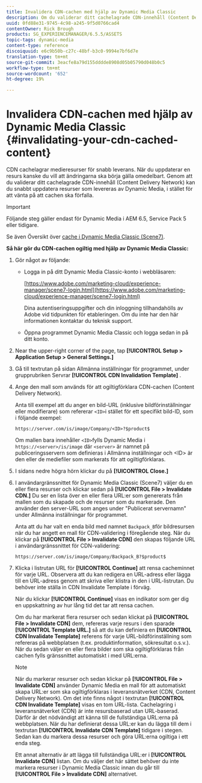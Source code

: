 ```yaml
---
title: Invalidera CDN-cachen med hjälp av Dynamic Media Classic
description: Om du validerar ditt cachelagrade CDN-innehåll (Content Delivery Network) kan du snabbt uppdatera resurser som levereras av Dynamic Media Classic, i stället för att vänta på att cachen ska upphöra att gälla.
uuid: 0fd88e31-9745-4c98-a245-9f5d0766cad4
contentOwner: Rick Brough
products: SG_EXPERIENCEMANAGER/6.5.5/ASSETS
topic-tags: dynamic-media
content-type: reference
discoiquuid: e6c9b50b-c27c-48bf-b3c0-9994e7bf6d7e
translation-type: tm+mt
source-git-commit: 3eacfe8a79d155dddde8908d05b05790d048b0c5
workflow-type: tm+mt
source-wordcount: '652'
ht-degree: 19%

---
```



# Invalidera CDN-cachen med hjälp av Dynamic Media Classic {#invalidating-your-cdn-cached-content}

CDN cachelagrar medieresurser för snabb leverans. När du uppdaterar en resurs kanske du vill att ändringarna ska börja gälla omedelbart. Genom att du validerar ditt cachelagrade CDN-innehåll (Content Delivery Network) kan du snabbt uppdatera resurser som levereras av Dynamic Media, i stället för att vänta på att cachen ska förfalla.

>[!IMPORTANT]
>
>Följande steg gäller endast för Dynamic Media i AEM 6.5, Service Pack 5 eller tidigare.

Se även Översikt över [cache i Dynamic Media Classic (Scene7)](https://helpx.adobe.com/experience-manager/scene7/kb/base/caching-questions/scene7-caching-overview.html).

**Så här gör du CDN-cachen ogiltig med hjälp av Dynamic Media Classic:**

1. Gör något av följande:

   * Logga in på ditt Dynamic Media Classic-konto i webbläsaren:

      [https://www.adobe.com/marketing-cloud/experience-manager/scene7-login.html](https://www.adobe.com/marketing-cloud/experience-manager/scene7-login.html)

      Dina autentiseringsuppgifter och din inloggning tillhandahölls av Adobe vid tidpunkten för etableringen. Om du inte har den här informationen kontaktar du teknisk support.

   * Öppna programmet Dynamic Media Classic och logga sedan in på ditt konto.

1. Near the upper-right corner of the page, tap **[!UICONTROL Setup > Application Setup > General Settings.]**
1. Gå till textrutan på sidan Allmänna inställningar för programmet, under grupprubriken Servrar **[!UICONTROL CDN Invalidation Template]** .

1. Ange den mall som används för att ogiltigförklara CDN-cachen (Content Delivery Network).

   Anta till exempel att du anger en bild-URL (inklusive bildförinställningar eller modifierare) som refererar `<ID>`i stället för ett specifikt bild-ID, som i följande exempel:

   `https://server.com/is/image/Company/<ID>?$product$`

   Om mallen bara innehåller `<ID>`fylls Dynamic Media i `https://<server>/is/image` där `<server>` är namnet på publiceringsservern som definieras i Allmänna inställningar och &lt;ID> är den eller de mediefiler som markerats för att ogiltigförklaras.

1. I sidans nedre högra hörn klickar du på **[!UICONTROL Close.]**
1. I användargränssnittet för Dynamic Media Classic (Scene7) väljer du en eller flera resurser och klickar sedan på **[!UICONTROL File > Invalidate CDN.]** Du ser en lista över en eller flera URL:er som genererats från mallen som du skapade och de resurser som du markerade. Den använder den server-URL som anges under &quot;Publicerat servernamn&quot; under Allmänna inställningar för programmet.

   Anta att du har valt en enda bild med namnet `Backpack_B`för bildresursen när du har angett en mall för CDN-validering i föregående steg. När du klickar på **[!UICONTROL File > Invalidate CDN]** den skapas följande URL i användargränssnittet för CDN-validering:

   `https://server.com/is/image/Company/Backpack_B?$product$`

1. Klicka i listrutan URL för **[!UICONTROL Continue]** att rensa cacheminnet för varje URL. Observera att du kan redigera en URL-adress eller lägga till en URL-adress genom att skriva eller klistra in den i URL-listrutan. Du behöver inte ställa in CDN Invalidate Template i förväg.

   När du klickar **[!UICONTROL Continue]** visas en indikator som ger dig en uppskattning av hur lång tid det tar att rensa cachen.

   Om du har markerat flera resurser och sedan klickat på **[!UICONTROL File > Invalidate CDN]** dem, refereras varje resurs i den sparade **[!UICONTROL Template URL.]** så att du kan definiera en **[!UICONTROL CDN Invalidate Template]** referens för varje URL-bildförinställning som refereras på webbplatsen (t.ex. produktinformation, sökresultat o.s.v.). När du sedan väljer en eller flera bilder som ska ogiltigförklaras från cachen fylls gränssnittet automatiskt i med URL:erna.

   >[!NOTE]
   >
   >När du markerar resurser och sedan klickar på **[!UICONTROL File > Invalidate CDN]** använder Dynamic Media en mall för att automatiskt skapa URL:er som ska ogiltigförklaras i leveransnätverket (CDN, Content Delivery Network). Om det inte finns något i textrutan **[!UICONTROL CDN Invalidate Template]** visas en tom URL-lista. Cachelagring i leveransnätverket (CDN) är inte resursbaserad utan URL-baserad. Därför är det nödvändigt att känna till de fullständiga URL:erna på webbplatsen. När du har definierat dessa URL:er kan du lägga till dem i textrutan **[!UICONTROL Invalidate CDN Template]** tidigare i stegen. Sedan kan du markera dessa resurser och göra URL:erna ogiltiga i ett enda steg.
   >
   >Ett annat alternativ är att lägga till fullständiga URL:er i **[!UICONTROL Invalidate CDN]** listan. Om du väljer det här sättet behöver du inte markera resurser i Dynamic Media Classic innan du går till **[!UICONTROL File > Invalidate CDN]** alternativet.

